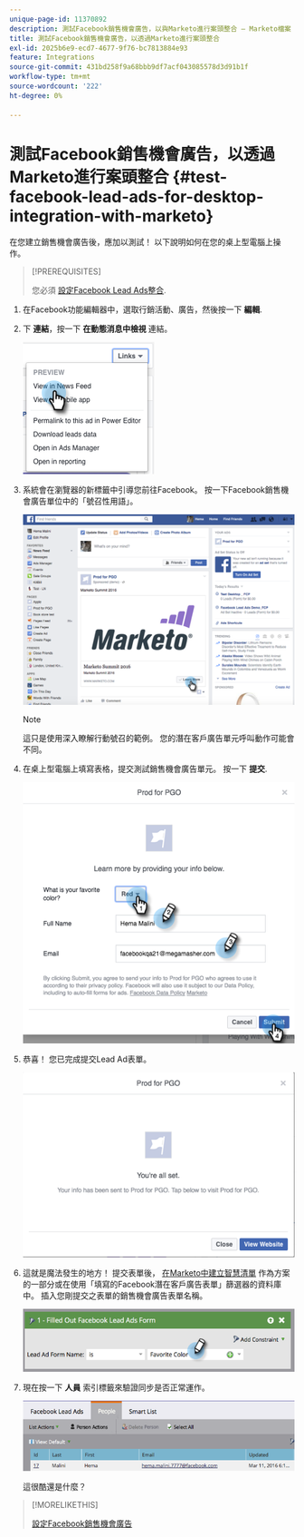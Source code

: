 ```yaml
---
unique-page-id: 11370892
description: 測試Facebook銷售機會廣告，以與Marketo進行案頭整合 — Marketo檔案 — 產品檔案
title: 測試Facebook銷售機會廣告，以透過Marketo進行案頭整合
exl-id: 2025b6e9-ecd7-4677-9f76-bc7813884e93
feature: Integrations
source-git-commit: 431bd258f9a68bbb9df7acf043085578d3d91b1f
workflow-type: tm+mt
source-wordcount: '222'
ht-degree: 0%

---
```


# 測試Facebook銷售機會廣告，以透過Marketo進行案頭整合 {#test-facebook-lead-ads-for-desktop-integration-with-marketo}

在您建立銷售機會廣告後，應加以測試！ 以下說明如何在您的桌上型電腦上操作。

>[!PREREQUISITES]
>
>您必須 [設定Facebook Lead Ads整合](/help/marketo/product-docs/demand-generation/facebook/set-up-facebook-lead-ads.md).

1. 在Facebook功能編輯器中，選取行銷活動、廣告，然後按一下 **編輯**.

1. 下 **連結**，按一下 **在動態消息中檢視** 連結。

   ![](assets/image2016-5-13-14-3a35-3a36.png)

1. 系統會在瀏覽器的新標籤中引導您前往Facebook。 按一下Facebook銷售機會廣告單位中的「號召性用語」。

   ![](assets/image2016-5-13-14-3a42-3a45.png)

   >[!NOTE]
   >
   >這只是使用深入瞭解行動號召的範例。 您的潛在客戶廣告單元呼叫動作可能會不同。

1. 在桌上型電腦上填寫表格，提交測試銷售機會廣告單元。 按一下 **提交**.

   ![](assets/image2016-5-13-14-3a47-3a43.png)

1. 恭喜！ 您已完成提交Lead Ad表單。

   ![](assets/image2016-5-13-14-3a52-3a57.png)

1. 這就是魔法發生的地方！ 提交表單後， [在Marketo中建立智慧清單](/help/marketo/product-docs/core-marketo-concepts/smart-lists-and-static-lists/creating-a-smart-list/create-a-smart-list.md) 作為方案的一部分或在使用「填寫的Facebook潛在客戶廣告表單」篩選器的資料庫中。 插入您剛提交之表單的銷售機會廣告表單名稱。

   ![](assets/image2016-3-11-8-3a59-3a34-1.png)

1. 現在按一下 **人員** 索引標籤來驗證同步是否正常運作。

   ![](assets/people.png)

   這很酷還是什麼？

>[!MORELIKETHIS]
>
>[設定Facebook銷售機會廣告](/help/marketo/product-docs/demand-generation/facebook/set-up-facebook-lead-ads.md)
